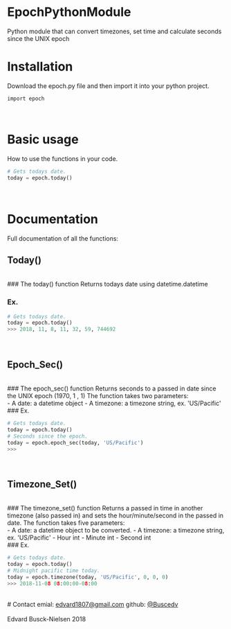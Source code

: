 # EpochPythonModule
Python module that can convert timezones, set time and calculate seconds since the UNIX epoch


# Installation

Download the epoch.py file and then import it into your python project.

```python3
import epoch
```

<br>

# Basic usage

How to use the functions in your code.

```python
# Gets todays date.
today = epoch.today()
```

<br>

# Documentation

Full documentation of all the functions:

## Today()
<br>
### The today() function
Returns todays date using datetime.datetime

### Ex.

```python
# Gets todays date.
today = epoch.today()
>>> 2018, 11, 8, 11, 32, 59, 744692
```

<br>

## Epoch_Sec()
<br>
### The epoch_sec() function
Returns seconds to a passed in date since the UNIX epoch (1970, 1 , 1)
The function takes two parameters:<br>
- A date: a datetime object
- A timezone: a timezone string, ex. 'US/Pacific'
<br>
### Ex.

```python
# Gets todays date.
today = epoch.today()
# Seconds since the epoch.
today = epoch.epoch_sec(today, 'US/Pacific')
>>> 
```

<br>

## Timezone_Set()
<br>
### The timezone_set() function
Returns a passed in time in another timezone (also passed in) and sets the hour/minute/second in the passed in date.
The function takes five parameters:<br>
- A date: a datetime object to be converted.
- A timezone: a timezone string, ex. 'US/Pacific'
- Hour int
- Minute int
- Second int
<br>
### Ex.

```python
# Gets todays date.
today = epoch.today()
# Midnight pacific time today.
today = epoch.timezone(today, 'US/Pacific', 0, 0, 0)
>>> 2018-11-08 08:00:00-08:00
```

<br>
# Contact
emial: <a href="mailto:edvard1807@gmail.com">edvard1807@gmail.com</a>
github: <a href="https://github.com/buscedv" traget="blank">@Buscedv</a>
<br><br>
Edvard Busck-Nielsen 2018
